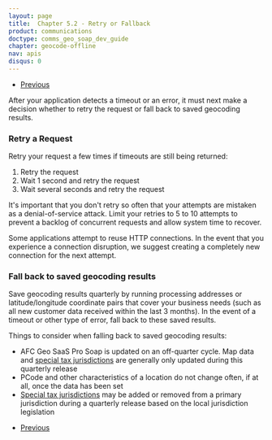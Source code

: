 ```yaml
---
layout: page
title:  Chapter 5.2 - Retry or Fallback
product: communications
doctype: comms_geo_soap_dev_guide
chapter: geocode-offline
nav: apis
disqus: 0
---
```


<ul class="pager">
  <li class="previous"><a href="/communications/dev-guide_geo_soap/geocode-offline/detect-dropped-connection/"><i class="glyphicon glyphicon-chevron-left"></i>Previous</a></li>
</ul>

After your application detects a timeout or an error, it must next make a decision whether to retry the request or fall back to saved geocoding results.

<h3>Retry a Request</h3>
Retry your request a few times if timeouts are still being returned:
<ol class="dev-guide-list">
  <li>Retry the request</li>
  <li>Wait 1 second and retry the request</li>
  <li>Wait several seconds and retry the request</li>
</ol>

It's important that you don't retry so often that your attempts are mistaken as a denial-of-service attack.  Limit your retries to 5 to 10 attempts to prevent a backlog of concurrent requests and allow system time to recover.

Some applications attempt to reuse HTTP connections. In the event that you experience a connection disruption, we suggest creating a completely new connection for the next attempt.

<h3>Fall back to saved geocoding results</h3>
Save geocoding results quarterly by running processing addresses or latitude/longitude coordinate pairs that cover your business needs (such as all new customer data received within the last 3 months).  In the event of a timeout or other type of error, fall back to these saved results.

Things to consider when falling back to saved geocoding results:
<ul class="dev-guide-list">
  <li>AFC Geo SaaS Pro Soap is updated on an off-quarter cycle.  Map data and <a class="dev-guide-link" href="/communications/dev-guide_geo_soap/geocode/special-tax-jurisdictions/">special tax jurisdictions</a> are generally only updated during this quarterly release</li> 
  <li>PCode and other characteristics of a location do not change often, if at all, once the data has been set</li>
  <li><a class="dev-guide-link" href="/communications/dev-guide_geo_soap/geocode/special-tax-jurisdictions/">Special tax jurisdictions</a> may be added or removed from a primary jurisdiction during a quarterly release based on the local jurisdiction legislation</li>
</ul>

<ul class="pager">
  <li class="previous"><a href="/communications/dev-guide_geo_soap/geocode-offline/detect-dropped-connection/"><i class="glyphicon glyphicon-chevron-left"></i>Previous</a></li>
</ul>